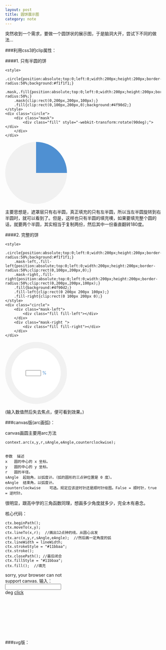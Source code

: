 ```yaml
---
layout: post
title: 圆饼展示图
category: note
---
```

突然收到一个需求，要做一个圆饼状的展示图，于是脑洞大开，尝试下不同的做法...





###利用css3的clip属性：


####1. 只有半圆的饼

    <style>
	    .circle{position:absolute;top:0;left:0;width:200px;height:200px;border-radius:50%;background:#f1f1f1;}
	    .mask,.fill{position:absolute;top:0;left:0;width:200px;height:200px;border-radius:50%;}
	    .mask{clip:rect(0,200px,200px,100px);}
	    .fill{clip:rect(0,100px,200px,0);background:#4f90d2;}
	</style>
    <div class="circle">
		<div class="mask">
			<div class="fill" style="-webkit-transform:rotate(90deg);"></div>
		</div>
	</div>


<style type="text/css">
	*{margin:0;padding:0;}
	.circle-wrap{position:relative;top:0;left:0;width:200px;height:200px;margin-bottom:15px;}
	.circle-1{position:absolute;top:0;left:0;width:200px;height:200px;border-radius:50%;background:#f1f1f1;}
	.mask-1,.fill-1{position:absolute;top:0;left:0;width:200px;height:200px;border-radius:50%;}
	.mask-1{clip:rect(0,200px,200px,100px);}
	.fill-1{clip:rect(0,100px,200px,0);background:#4f90d2;-webkit-transform:rotate(90deg);-ms-transform:rotate(90deg);-o-transform:rotate(90deg);transform:rotate(90deg);}
</style>
<div class="circle-wrap">
	<div class="circle-1">
		<div class="mask-1">
			<div class="fill-1">
			</div>
		</div>
	</div>
</div>


主要思想是，遮罩层只有右半圆，真正填充的只有左半圆，所以当左半圆旋转到右半圆时，就可以看到了。但是，这样也只有半圆的填充噢，如果要填充整个圆的话，就要两个半圆，其实相当于复制两份，然后其中一份垂直翻转180度。


####2. 完整的饼

    <style>
	    .circle{position:absolute;top:0;left:0;width:200px;height:200px;border-radius:50%;background:#f1f1f1;}
	    .mask-left,.fill-left{position:absolute;top:0;left:0;width:200px;height:200px;border-radius:50%;clip:rect(0,100px,200px,0);}
	    .mask-right,.fill-right{position:absolute;top:0;left:0;width:200px;height:200px;border-radius:50%;clip:rect(0,200px,200px,100px);}
	    .fill{background:#4f90d2;}
	    .fill-left{clip:rect(0 200px 200px 100px);}
	    .fill-right{clip:rect(0 100px 200px 0);}
	</style>
	<div class="circle">
		<div class="mask-left">
			<div class="fill fill-left"></div>
		</div>
		<div class="mask-right ">
			<div class="fill fill-right"></div>
		</div>
	</div>

<style type="text/css">
	.circle-2{position:absolute;top:0;left:0;width:200px;height:200px;border-radius:50%;background:#f1f1f1;}
	.mask-2-left,.fill-2-left{position:absolute;top:0;left:0;width:200px;height:200px;border-radius:50%;clip:rect(0,100px,200px,0);}
	.mask-2-right,.fill-2-right{position:absolute;top:0;left:0;width:200px;height:200px;border-radius:50%;clip:rect(0,200px,200px,100px);}
	.fill-2{background:#4f90d2;}
	.fill-2-left{clip:rect(0 200px 200px 100px);}
	.fill-2-right{clip:rect(0 100px 200px 0);}
	.decorate{width:160px;height:160px;position:absolute;top:20px;left:20px;background:#fff;border-radius:50%;text-align:center;vertical-align:middle;line-height:160px;}
	.decorate-inner{color:#4f90d2;line-height:160px;}
	.decorate-inner input{width:50px;display:inline;}
</style>
<div class="circle-wrap">
	<div class="circle-2">
		<div class="mask-2-left">
			<div class="fill-2 fill-2-left"></div>
		</div>
		<div class="mask-2-right ">
			<div class="fill-2 fill-2-right"></div>
		</div>
		<div class="decorate">
			<div class="decorate-inner"><input id="rotate_txt" width="80" onblur="circleRotate(document.getElementById('rotate_txt').value)" title="失去焦点即可看到效果"> %</div>
		</div>
	</div>
</div>
<script type="text/javascript">
	function circleRotate (deg) {
		var left_fill = document.querySelector(".fill-2-left"),
			right_fill = document.querySelector(".fill-2-right");
		deg = deg * 360 * 0.01;
		if(deg <= 180){
			left_fill.style.cssText = "transform:rotate(0deg);transition:all .6s linear;";
			right_fill.style.cssText = "transform:rotate(" + deg + "deg);transition:all .6s linear .6s;";
		}else{
			right_fill.style.cssText = "transform:rotate(180deg);transition:all .6s linear;";
			deg -= 180;
			left_fill.style.cssText = "transform:rotate(" + deg + "deg);transition:all .6s linear .6s;";
		}
	}
</script>

(输入数值然后失去焦点，便可看到效果。)


###canvas版(arc画弧)：

canvas画圆主要用arc方法

    context.arc(x,y,r,sAngle,eAngle,counterclockwise);


    参数	描述
    x	圆的中心的 x 坐标。
    y	圆的中心的 y 坐标。
    r	圆的半径。
    sAngle	起始角，以弧度计。（弧的圆形的三点钟位置是 0 度）。
    eAngle	结束角，以弧度计。
    counterclockwise	可选。规定应该逆时针还是顺时针绘图。False = 顺时针，true = 逆时针。


很明显，跟高中学的三角函数同理，想画多少角度就多少，完全木有悬念。

核心代码：
    
    ctx.beginPath();
    ctx.moveTo(x,y); 
    ctx.lineTo(x,r);  //画出12点钟的线，从圆心出发
    ctx.arc(x,y,r,sAngle,eAngle);  //然后画一定角度的弧
    ctx.lineWidth = lineWidth;
    ctx.strokeStyle = "#11bbaa";
    ctx.stroke();
    ctx.closePath(); //最后闭合
    ctx.fillStyle = "#11bbaa";
    ctx.fill();  //填充


<style type="text/css">
	#myCanvas{width:200px;height:200px;}
</style>
<div class="circle-wrap">
	<canvas id="myCanvas" width="200" height="200">
		sorry, your browser can not support canvas.
	</canvas>
	输入：<input id="angel" >deg <a href="javascript:drawArc(100,100,90,-0.5*Math.PI,(document.getElementById('angel').value/180-0.5)*Math.PI, 1);">click</a>
</div>
<script>
	var canvas = document.getElementById('myCanvas'), ctx;
	if(canvas){
		ctx = canvas.getContext("2d");
	}
	function drawArc (x,y,r,sAngle,eAngle,lineWidth) {
		ctx.beginPath();
		ctx.moveTo(x,y); 
		ctx.lineTo(x,r); 
		ctx.arc(x,y,r,sAngle,eAngle);
		ctx.lineWidth = lineWidth;
		ctx.strokeStyle = "#11bbaa";
		ctx.stroke();
		ctx.closePath();
		ctx.fillStyle = "#11bbaa";
		ctx.fill();
	}
</script>



###svg版：
